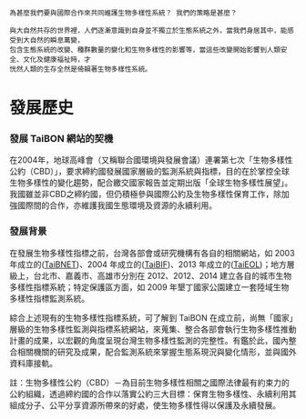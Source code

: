     為甚麼我們要與國際合作來共同維護生物多樣性系統？ 我們的策略是甚麼？
    
    與大自然共存的世界裡，人們逐漸意識到自身並不獨立於生態系統之外，當我們身居其中，能感受到大自然的瞬息萬變，
    包含生態系統的改變、種群數量的變化和生物多樣性的影響等，當這些改變開始影響到人類安全、文化及健康福祉時，才
    恍然人類的生存全然是倚賴著生物多樣性系統。

       
    

# 發展歷史

### 發展 TaiBON 網站的契機

在2004年，地球高峰會（又稱聯合國環境與發展會議）連署第七次「生物多樣性公約（CBD）」，要求締約國發展國家層級的監測系統與指標，目的在於掌控全球生物多樣性的變化趨勢，配合繳交國家報告並定期出版「全球生物多樣性展望」。我國雖並非CBD之締約國，但仍積極參與國際公約及生物多樣性保育工作，除加強國際間的合作，亦維護我國生態環境及資源的永續利用。


### 發展背景

在發展生物多樣性指標之前，台灣各部會或研究機構有各自的相關網站，如 2003 年成立的([TaiBNET](http://taibnet.sinica.edu.tw/))、2004 年成立的([TaiBIF](http://taibif.tw/))、2013 年成立的([TaiEOL](http://eol.taibif.tw/))；地方層級上，台北市、嘉義市、高雄市分別在 2012、2012、2014 建立各自的城市生物多樣性指標系統；特定保護區方面，如 2009 年墾丁國家公園建立一套陸域生物多樣性指標監測系統。

綜合上述現有的生物多樣性指標系統，可了解到 TaiBON 在成立前，尚無「國家」層級的生物多樣性監測與指標系統網站，來蒐集、整合各部會執行生物多樣性推動計畫的成果，以宏觀的角度呈現台灣生物多樣性監測的完整性。有鑑於此，國內整合相關機關的研究及成果，配合監測系統來掌握生態系現況與變化情形，並與國外資料庫接軌。



註：生物多樣性公約（CBD）－為目前生物多樣性相關之國際法律最有約束力的公約組織，透過締約國的合作以落實公約三大目標：保育生物多樣性、永續利用其組成分子、公平分享資源所帶來的好處，使生物多樣性得以保護及永續發展。
